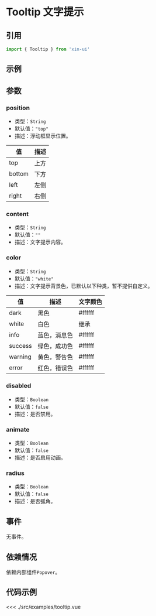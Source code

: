 # Tooltip 文字提示

## 引用
```js
import { Tooltip } from 'xin-ui'
```

## 示例
<example-tooltip/>

## 参数

### position

* 类型：`String`
* 默认值：`"top"`
* 描述：浮动框显示位置。

| 值 | 描述 |
| - | - |
| top | 上方 |
| bottom | 下方 |
| left | 左侧 |
| right | 右侧 |

### content

* 类型：`String`
* 默认值：`""`
* 描述：文字提示内容。

### color

* 类型：`String`
* 默认值：`"white"`
* 描述：文字提示背景色，已默认以下种类，暂不提供自定义。

| 值 | 描述 | 文字颜色 |
| - | - | - |
| dark | 黑色 | #ffffff |
| white | 白色 | 继承 |
| info | 蓝色，消息色 | #ffffff |
| success | 绿色，成功色 | #ffffff |
| warning | 黄色，警告色 | #ffffff |
| error | 红色，错误色 | #ffffff |

### disabled

* 类型：`Boolean`
* 默认值：`false`
* 描述：是否禁用。

### animate

* 类型：`Boolean`
* 默认值：`false`
* 描述：是否启用动画。

### radius

* 类型：`Boolean`
* 默认值：`false`
* 描述：是否弧角。

## 事件

无事件。

## 依赖情况

依赖内部组件`Popover`。

## 代码示例
<<< ./src/examples/tooltip.vue






